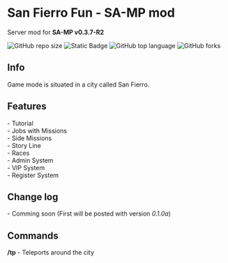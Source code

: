 <h1>San Fierro Fun - SA-MP mod</h1>
Server mod for <b>SA-MP v0.3.7-R2</b>

![GitHub repo size](https://img.shields.io/github/repo-size/BurcisWolf/San-Fierro-Fun) ![Static Badge](https://img.shields.io/badge/version-0.0.3a-orange) ![GitHub top language](https://img.shields.io/github/languages/top/BurcisWolf/San-Fierro-Fun)
 ![GitHub forks](https://img.shields.io/github/forks/BurcisWolf/San-Fierro-Fun)

<h2>Info</h2>
Game mode is situated in a city called San Fierro.<br>

<h2>Features</h2>
- Tutorial <br>
- Jobs with Missions <br>
- Side Missions <br>
- Story Line <br>
- Races <br>
- Admin System <br>
- VIP System <br>
- Register System

<h2>Change log</h2>
- Comming soon (First will be posted with version <i>0.1.0a</i>)

<h2>Commands</h2>
<b>/tp</b> - Teleports around the city <br>
